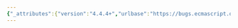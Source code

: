 ```yaml
---
{"_attributes":{"version":"4.4.4+","urlbase":"https://bugs.ecmascript.org/","maintainer":"dherman@mozilla.com"},"bug":{"bug_id":3165,"creation_ts":"2014-08-30 06:26:00 -0700","short_desc":"7.4.7  IteratorClose: Missing full stop and extraneous full stop","delta_ts":"2014-10-14 15:18:02 -0700","product":"Draft for 6th Edition","component":"editorial issue","version":"Rev 27: August 24, 2014 Draft","rep_platform":"All","op_sys":"All","bug_status":"RESOLVED","resolution":"FIXED","priority":"Normal","bug_severity":"normal","everconfirmed":true,"reporter":{"uid":"andrebargull","name":"André Bargull"},"assigned_to":{"uid":"allen","name":"Allen Wirfs-Brock"},"long_desc":[{"commentid":10026,"comment_count":0,"who":{"uid":"andrebargull","name":"André Bargull"},"bug_when":"2014-08-30 06:26:08 -0700","thetext":"7.4.7  IteratorClose( iterator, completion ).\n\n- step 2: Missing full stop\n- step 5b: Remove extraneous full stop"},{"commentid":10087,"comment_count":1,"who":{"uid":"allen","name":"Allen Wirfs-Brock"},"bug_when":"2014-08-30 09:48:21 -0700","thetext":"fixed in rev28 editor's draft"},{"commentid":10485,"comment_count":2,"who":{"uid":"allen","name":"Allen Wirfs-Brock"},"bug_when":"2014-10-14 15:18:02 -0700","thetext":"fixed in rev28"}]}}
---
```

